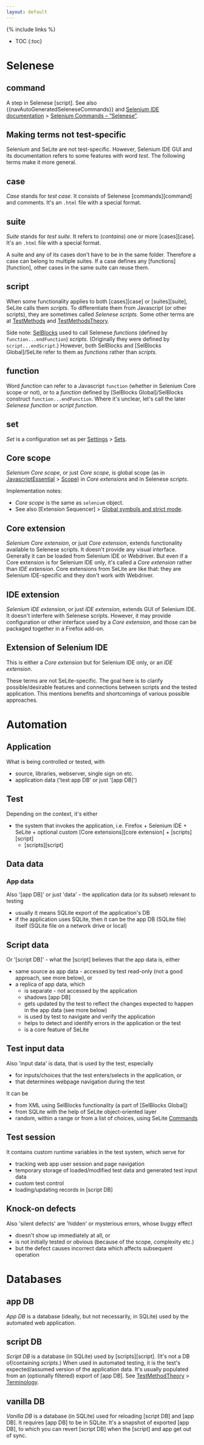 ```yaml
---
layout: default
---
```

{% include links %}
* TOC
{:toc}

# Selenese

## command
A step in Selenese [script]. See also {{navAutoGeneratedSeleneseCommands}} and [Selenium IDE documentation](http://docs.seleniumhq.org/docs/02_selenium_ide.jsp) > [Selenium Commands – “Selenese”](http://docs.seleniumhq.org/docs/02_selenium_ide.jsp#selenium-commands-selenese]).

## Making terms not test-specific
Selenium and SeLite are not test-specific. However, Selenium IDE GUI and its documentation refers to some features with word _test_. The following terms make it more general.

## case
_Case_ stands for _test case_. It consists of Selenese [commands][command] and comments. It's an `.html` file with a special format.

## suite
_Suite_ stands for _test suite_. It refers to (_contains_) one or more [cases][case]. It's an `.html` file with a special format.

A suite and any of its cases don't have to be in the same folder. Therefore a case can belong to multiple suites. If a case defines any [functions][function], other cases in the same suite can reuse them.

## script
When some functionality applies to both [cases][case] or [suites][suite], SeLite calls them _scripts_. To differentiate them from Javascript (or other scripts), they are sometimes called _Selenese scripts_. Some other terms are at [TestMethods](TestMethods) and [TestMethodsTheory](TestMethodsTheory).

Side note: [SelBlocks](https://addons.mozilla.org/en-US/firefox/addon/selenium-ide-sel-blocks/) used to call Selenese _functions_ (defined by `function...endFunction`) _scripts_. (Originally they were defined by `script...endScript`.) However, both SelBlocks and [SelBlocks Global]/SeLite refer to them as _functions_ rather than _scripts_.

## function
Word _function_ can refer to a Javascript `function` (whether in Selenium Core scope or not), or to a _function_ defined by [SelBlocks Global]/SelBlocks construct `function...endFunction`. Where it's unclear, let's call the later _Selenese function_ or _script function_.

## set
_Set_ is a configuration set as per [Settings](Settings) > [Sets](Settings#sets).

## Core scope
_Selenium Core scope_, or just _Core scope_, is global scope (as in [JavascriptEssential](JavascriptEssential) > [Scope](JavascriptEssential#scope)) in _Core extensions_ and in Selenese _scripts_.

Implementation notes:

* _Core scope_ is the same as `selenium` object.
* See also [Extension Sequencer] > [Global symbols and strict mode](ExtensionSequencer#global-symbols-and-strict-mode).

## Core extension
_Selenium Core extension_, or just _Core extension_, extends functionality available to Selenese scripts. It doesn't provide any visual interface. Generally it can be loaded from Selenium IDE or Webdriver. But even if a Core extension is for Selenium IDE only, it's called a _Core extension_ rather than _IDE extension_. Core extensions from SeLite are like that: they are Selenium IDE-specific and they don't work with Webdriver.

## IDE extension
_Selenium IDE extension_, or just _IDE extension_, extends GUI of Selenium IDE. It doesn't interfere with Selenese scripts. However, it may provide configuration or other interface used by a _Core extension_, and those can be packaged together in a Firefox add-on.

## Extension of Selenium IDE
This is either a _Core extension_ but for Selenium IDE only, or an _IDE extension_.

These terms are not SeLite-specific. The goal here is to clarify possible/desirable features and connections between scripts and the tested application. This mentions benefits and shortcomings of various possible approaches.

# Automation

## Application
What is being controlled or tested, with

 * source, libraries, webserver, single sign on etc.
 * application data ('test app DB' or just '[app DB]')

## Test 
Depending on the context, it's either

  * the system that invokes the application, i.e. Firefox + Selenium IDE + SeLite + optional custom [Core extensions][core extension] + [scripts][script]
    * [scripts][script]

## Data data

### App data
Also '[app DB]' or just 'data' - the application data (or its subset) relevant to testing

  * usually it means SQLite export of the application's DB
  * if the application uses SQLite, then it can be the app DB (SQLite file) itself (SQLite file on a network drive or local)

## Script data
Or '[script DB]' - what the [script] believes that the app data is, either

  * same source as app data - accessed by test read-only (not a good approach, see more below), or
  * a replica of app data, which
    * is separate - not accessed by the application
    * shadows [app DB]
    * gets updated by the test to reflect the changes expected to happen in the app data (see more below)
    * is used by test to navigate and verify the application
    * helps to detect and identify errors in the application or the test
    * is a core feature of SeLite

## Test input data
Also 'input data' is data, that is used by the test, especially

  * for inputs/choices that the test enters/selects in the application, or
  * that determines webpage navigation during the test

It can be

   * from XML using SelBlocks functionality (a part of [SelBlocks Global])
   * from SQLite with the help of SeLite object-oriented layer
   * random, within a range or from a list of choices, using SeLite [Commands](Commands)

## Test session
It contains custom runtime variables in the test system, which serve for

   * tracking web app user session and page navigation
   * temporary storage of loaded/modified test data and generated test input data
   * custom test  control
   * loading/updating records in [script DB]

## Knock-on defects
Also 'silent defects' are 'hidden' or mysterious errors, whose buggy effect

   * doesn't show up immediately at all, or
   * is not initially tested or obvious (because of the scope, complexity etc.)
   * but the defect causes incorrect data which affects subsequent operation

# Databases

## app DB
_App DB_ is a database (ideally, but not necessarily, in SQLite) used by the automated web application.

## script DB
_Script DB_ is a database (in SQLite) used by [scripts][script]. (It's not a DB of/containing _scripts_.) When used in automated testing, it is the test's expected/assumed version of the application data. It's usually populated from an (optionally filtered) export of [app DB]. See [TestMethodTheory](TestMethodTheory) > [Terminology](TestMethodTheory#terminology).

## vanilla DB
_Vanilla DB_ is a database (in SQLite) used for reloading [script DB] and [app DB]. It requires [app DB] to be in SQLite. It's a snapshot of exported [app DB], to which you can revert [script DB] when the [script] and app get out of sync.
